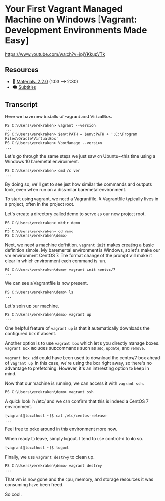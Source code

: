 # Your First Vagrant Managed Machine on Windows [Vagrant: Development Environments Made Easy]

https://www.youtube.com/watch?v=ipjYKkupVTk

## Resources

* 🧱 [Materials..2.2.0](../02.Start.02..Your.First.Vagrant.Managed.Machine.on.Windows/Materials..2.2.0) (1:03 --> 2:30)
* 🗨 [Subtitles](subtitles.srt)

## Transcript

Here we have new installs of vagrant and VirtualBox.
```
PS C:\Users\werekraken> vagrant --version
...
PS C:\Users\werekraken> $env:PATH = $env:PATH + ';C:\Program Files\Oracle\VirtualBox'
PS C:\Users\werekraken> VboxManage --version
...
```

Let's go through the same steps we just saw on Ubuntu--this time using a Windows 10 baremetal environment.
```
PS C:\Users\werekraken> cmd /c ver
...
```
By doing so, we'll get to see just how similar the commands and outputs look, even when run on a dissimilar baremetal environment.

To start using vagrant, we need a Vagrantfile. A Vagrantfile typically lives in a project, often in the project root.

Let's create a directory called demo to serve as our new project root.
```
PS C:\Users\werekraken> mkdir demo
...
PS C:\Users\werekraken> cd demo
PS C:\Users\werekraken\demo> 
```

Next, we need a machine definition. `vagrant init` makes creating a basic definition simple. My baremental environment is Windows, so let's make our vm environment CentOS 7. The format change of the prompt will make it clear in which environment each command is run.
```
PS C:\Users\werekraken\demo> vagrant init centos/7
...
```

We can see a Vagrantfile is now present.
```
PS C:\Users\werekraken\demo> ls
...
```

Let's spin up our machine.
```
PS C:\Users\werekraken\demo> vagrant up
...
```

One helpful feature of `vagrant up` is that it automatically downloads the configured box if absent.

Another option is to use `vagrant box` which let's you directly manage boxes. `vagrant box` includes subcommands such as `add`, `update`, and `remove`.

`vagrant box add` could have been used to download the centos/7 box ahead of `vagrant up`. In this case, we're using the box right away, so there's no advantage to prefetching. However, it's an interesting option to keep in mind.

Now that our machine is running, we can access it with `vagrant ssh`.
```
PS C:\Users\werekraken\demo> vagrant ssh
```

A quick look in /etc/ and we can confirm that this is indeed a CentOS 7 environment.
```
[vagrant@localhost ~]$ cat /etc/centos-release
...
```

Feel free to poke around in this environment more now.

When ready to leave, simply logout. I tend to use control-d to do so.
```
[vagrant@localhost ~]$ logout
```

Finally, we use `vagrant destroy` to clean up.
```
PS C:\Users\werekraken\demo> vagrant destroy
...
```
That vm is now gone and the cpu, memory, and storage resources it was consuming have been freed.

So cool.
